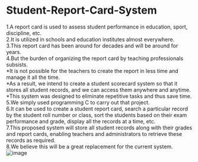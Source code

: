 # Student-Report-Card-System  
1.A report card is used to assess student performance in education, sport, discipline, etc.  
2.It is utilized in schools and education institutes almost everywhere.  
3.This report card has been around for decades and will be around for years.  
4.But the burden of organizing the report card by teaching professionals subsists.  
    *It is not possible for the teachers to create the report in less time and manage it all the time.  
    *As a result, we intend to create a student scorecard system so that it stores all student records, and we can access them anywhere and anytime.  
    *This system was designed to eliminate repetitive tasks and thus save time.  
5.We simply used programming C to carry out that project.  
6.It can be used to create a student report card, search a particular record by the student roll number or class, sort the students based on their exam performance and grade, display all the records at a time, etc.  
7.This proposed system will store all student records along with their grades and report cards, enabling teachers and administrators to retrieve these records as required.  
8.We believe this will be a great replacement for the current system.
![image](https://user-images.githubusercontent.com/75073682/136704439-fa544961-d90c-4026-b763-9e7df450cec0.png)
